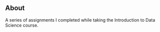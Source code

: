 About
---
A series of assignments I completed while taking the Introduction to Data Science course.
